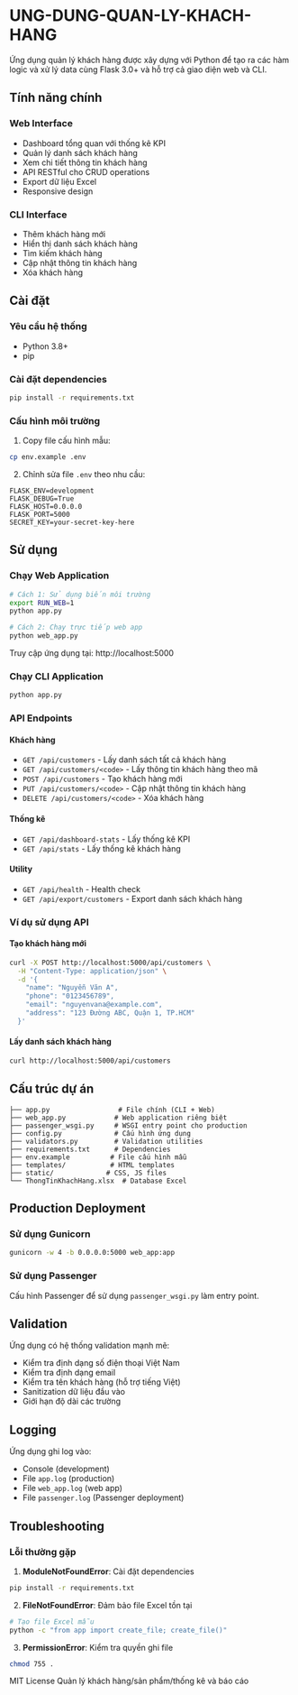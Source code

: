 # UNG-DUNG-QUAN-LY-KHACH-HANG
Ứng dụng quản lý khách hàng được xây dựng với Python để tạo ra các hàm logic và xử lý data cùng Flask 3.0+ và hỗ trợ cả giao diện web và CLI.

## Tính năng chính

### Web Interface
- Dashboard tổng quan với thống kê KPI
- Quản lý danh sách khách hàng
- Xem chi tiết thông tin khách hàng
- API RESTful cho CRUD operations
- Export dữ liệu Excel
- Responsive design

### CLI Interface
- Thêm khách hàng mới
- Hiển thị danh sách khách hàng
- Tìm kiếm khách hàng
- Cập nhật thông tin khách hàng
- Xóa khách hàng

## Cài đặt

### Yêu cầu hệ thống
- Python 3.8+
- pip

### Cài đặt dependencies
```bash
pip install -r requirements.txt
```

### Cấu hình môi trường
1. Copy file cấu hình mẫu:
```bash
cp env.example .env
```

2. Chỉnh sửa file `.env` theo nhu cầu:
```env
FLASK_ENV=development
FLASK_DEBUG=True
FLASK_HOST=0.0.0.0
FLASK_PORT=5000
SECRET_KEY=your-secret-key-here
```

## Sử dụng

### Chạy Web Application
```bash
# Cách 1: Sử dụng biến môi trường
export RUN_WEB=1
python app.py

# Cách 2: Chạy trực tiếp web app
python web_app.py
```

Truy cập ứng dụng tại: http://localhost:5000

### Chạy CLI Application
```bash
python app.py
```

### API Endpoints

#### Khách hàng
- `GET /api/customers` - Lấy danh sách tất cả khách hàng
- `GET /api/customers/<code>` - Lấy thông tin khách hàng theo mã
- `POST /api/customers` - Tạo khách hàng mới
- `PUT /api/customers/<code>` - Cập nhật thông tin khách hàng
- `DELETE /api/customers/<code>` - Xóa khách hàng

#### Thống kê
- `GET /api/dashboard-stats` - Lấy thống kê KPI
- `GET /api/stats` - Lấy thống kê khách hàng

#### Utility
- `GET /api/health` - Health check
- `GET /api/export/customers` - Export danh sách khách hàng

### Ví dụ sử dụng API

#### Tạo khách hàng mới
```bash
curl -X POST http://localhost:5000/api/customers \
  -H "Content-Type: application/json" \
  -d '{
    "name": "Nguyễn Văn A",
    "phone": "0123456789",
    "email": "nguyenvana@example.com",
    "address": "123 Đường ABC, Quận 1, TP.HCM"
  }'
```

#### Lấy danh sách khách hàng
```bash
curl http://localhost:5000/api/customers
```

## Cấu trúc dự án

```
├── app.py                 # File chính (CLI + Web)
├── web_app.py            # Web application riêng biệt
├── passenger_wsgi.py     # WSGI entry point cho production
├── config.py             # Cấu hình ứng dụng
├── validators.py         # Validation utilities
├── requirements.txt      # Dependencies
├── env.example          # File cấu hình mẫu
├── templates/           # HTML templates
├── static/             # CSS, JS files
└── ThongTinKhachHang.xlsx  # Database Excel
```

## Production Deployment

### Sử dụng Gunicorn
```bash
gunicorn -w 4 -b 0.0.0.0:5000 web_app:app
```

### Sử dụng Passenger
Cấu hình Passenger để sử dụng `passenger_wsgi.py` làm entry point.

## Validation

Ứng dụng có hệ thống validation mạnh mẽ:
- Kiểm tra định dạng số điện thoại Việt Nam
- Kiểm tra định dạng email
- Kiểm tra tên khách hàng (hỗ trợ tiếng Việt)
- Sanitization dữ liệu đầu vào
- Giới hạn độ dài các trường

## Logging

Ứng dụng ghi log vào:
- Console (development)
- File `app.log` (production)
- File `web_app.log` (web app)
- File `passenger.log` (Passenger deployment)

## Troubleshooting

### Lỗi thường gặp

1. **ModuleNotFoundError**: Cài đặt dependencies
```bash
pip install -r requirements.txt
```

2. **FileNotFoundError**: Đảm bảo file Excel tồn tại
```bash
# Tạo file Excel mẫu
python -c "from app import create_file; create_file()"
```

3. **PermissionError**: Kiểm tra quyền ghi file
```bash
chmod 755 .
```

MIT License
Quản lý khách hàng/sản phẩm/thống kê và báo cáo

